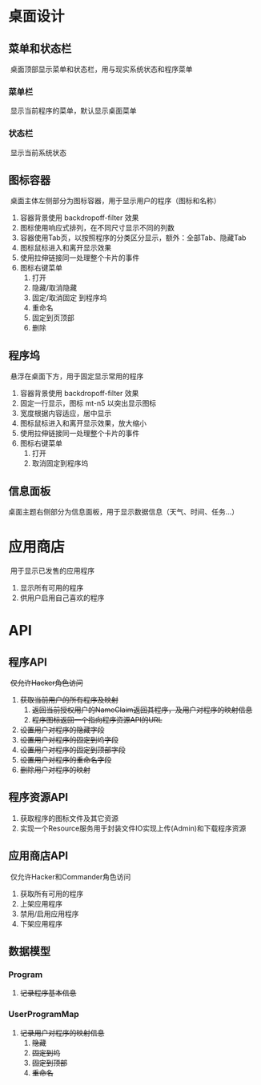 # 桌面设计

## 菜单和状态栏

​	桌面顶部显示菜单和状态栏，用与现实系统状态和程序菜单

### 菜单栏

​	显示当前程序的菜单，默认显示桌面菜单

### 状态栏

​	显示当前系统状态

## 图标容器

​	桌面主体左侧部分为图标容器，用于显示用户的程序（图标和名称）

1. 容器背景使用 backdropoff-filter 效果
2. 图标使用响应式排列，在不同尺寸显示不同的列数
3. 容器使用Tab页，以按照程序的分类区分显示，额外：全部Tab、隐藏Tab
4. 图标鼠标进入和离开显示效果
5. 使用拉伸链接同一处理整个卡片的事件
6. 图标右键菜单
   1. 打开
   2. 隐藏/取消隐藏
   3. 固定/取消固定 到程序坞
   4. 重命名
   5. 固定到页顶部
   6. 删除

## 程序坞

​	悬浮在桌面下方，用于固定显示常用的程序

1. 容器背景使用 backdropoff-filter 效果
2. 固定一行显示，图标 mt-n5 以突出显示图标
3. 宽度根据内容适应，居中显示
4. 图标鼠标进入和离开显示效果，放大缩小
5. 使用拉伸链接同一处理整个卡片的事件
6. 图标右键菜单
   1. 打开
   2. 取消固定到程序坞

## 信息面板

​	桌面主题右侧部分为信息面板，用于显示数据信息（天气、时间、任务...）

# 应用商店

​	用于显示已发售的应用程序

1. 显示所有可用的程序
2. 供用户启用自己喜欢的程序

# API

## 程序API

​	~~仅允许Hacker角色访问~~

1. ~~获取当前用户的所有程序及映射~~
   1. ~~返回当前授权用户的NameClaim返回其程序，及用户对程序的映射信息~~
   2. ~~程序图标返回一个指向程序资源API的URL~~
2. ~~设置用户对程序的隐藏字段~~
3. ~~设置用户对程序的固定到坞字段~~
4. ~~设置用户对程序的固定到顶部字段~~
5. ~~设置用户对程序的重命名字段~~
6. ~~删除用户对程序的映射~~

## 程序资源API

1. 获取程序的图标文件及其它资源
2. 实现一个Resource服务用于封装文件IO实现上传(Admin)和下载程序资源

## 应用商店API

​	仅允许Hacker和Commander角色访问

1. 获取所有可用的程序
2. 上架应用程序
3. 禁用/启用应用程序
4. 下架应用程序

## 数据模型

### Program

1. ~~记录程序基本信息~~

### UserProgramMap

1. ~~记录用户对程序的映射信息~~
   1. ~~隐藏~~
   2. ~~固定到坞~~
   3. ~~固定到顶部~~
   4. ~~重命名~~